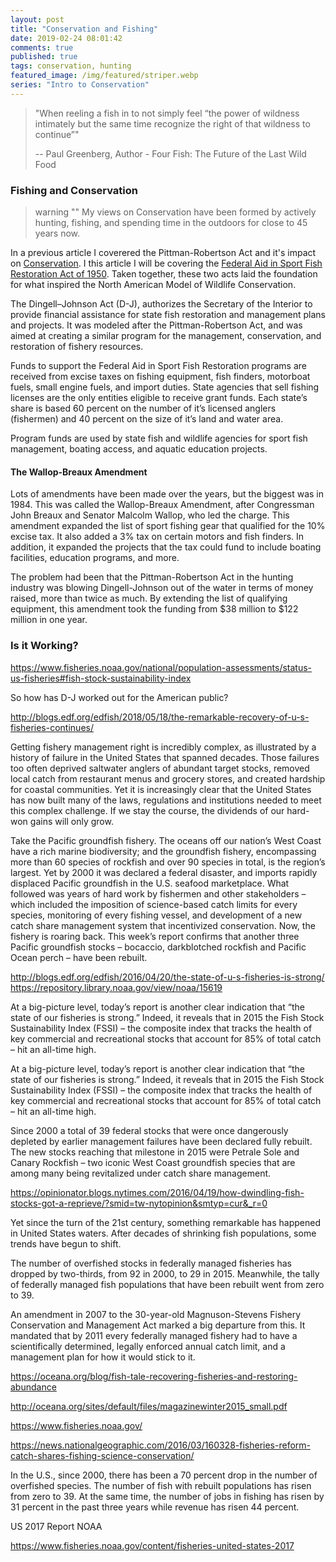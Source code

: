 ```yaml
---
layout: post
title: "Conservation and Fishing"
date: 2019-02-24 08:01:42
comments: true
published: true
tags: conservation, hunting
featured_image: /img/featured/striper.webp
series: "Intro to Conservation"
---
```


> "When reeling a fish in to not simply feel “the power of wildness intimately but the same time recognize the right of that wildness to continue”"
>
> -- Paul Greenberg, Author - Four Fish: The Future of the Last Wild Food

### Fishing and Conservation

> warning ""
> My views on Conservation have been formed by actively hunting, fishing, and spending time in the outdoors for close to 45 years now.

In a previous article I coverered the Pittman-Robertson Act and it's impact on [Conservation](http://localhost:4000/blog/2019-02-17/conservation-and-hunting/). I this article I will be covering the [Federal Aid in Sport Fish Restoration Act of 1950](https://en.wikipedia.org/wiki/Dingell%E2%80%93Johnson_Act). Taken together, these two acts laid the foundation for what inspired the North American Model of Wildlife Conservation.

The Dingell–Johnson Act (D-J), authorizes the Secretary of the Interior to provide financial assistance for state fish restoration and management plans and projects. It was modeled after the Pittman-Robertson Act, and was aimed at creating a similar program for the management, conservation, and restoration of fishery resources.

Funds to support the Federal Aid in Sport Fish Restoration programs are received from excise taxes on fishing equipment, fish finders, motorboat fuels, small engine fuels, and import duties. State agencies that sell fishing licenses are the only entities eligible to receive grant funds. Each state’s share is based 60 percent on the number of it’s licensed anglers (fishermen) and 40 percent on the size of it’s land and water area.

Program funds are used by state fish and wildlife agencies for sport fish management, boating access, and aquatic education projects.

#### The Wallop-Breaux Amendment

Lots of amendments have been made over the years, but the biggest was in 1984. This was called the Wallop-Breaux Amendment, after Congressman John Breaux and Senator Malcolm Wallop, who led the charge. This amendment expanded the list of sport fishing gear that qualified for the 10% excise tax. It also added a 3% tax on certain motors and fish finders. In addition, it expanded the projects that the tax could fund to include boating facilities, education programs, and more.

The problem had been that the Pittman-Robertson Act in the hunting industry was blowing Dingell-Johnson out of the water in terms of money raised, more than twice as much. By extending the list of qualifying equipment, this amendment took the funding from $38 million to $122 million in one year.

### Is it Working?
https://www.fisheries.noaa.gov/national/population-assessments/status-us-fisheries#fish-stock-sustainability-index


So how has D-J worked out for the American public?

http://blogs.edf.org/edfish/2018/05/18/the-remarkable-recovery-of-u-s-fisheries-continues/

Getting fishery management right is incredibly complex, as illustrated by a history of failure in the United States that spanned decades. Those failures too often deprived saltwater anglers of abundant target stocks, removed local catch from restaurant menus and grocery stores, and created hardship for coastal communities. Yet it is increasingly clear that the United States has now built many of the laws, regulations and institutions needed to meet this complex challenge. If we stay the course, the dividends of our hard-won gains will only grow.

Take the Pacific groundfish fishery. The oceans off our nation’s West Coast have a rich marine biodiversity; and the groundfish fishery, encompassing more than 60 species of rockfish and over 90 species in total, is the region’s largest. Yet by 2000 it was declared a federal disaster, and imports rapidly displaced Pacific groundfish in the U.S. seafood marketplace. What followed was years of hard work by fishermen and other stakeholders – which included the imposition of science-based catch limits for every species, monitoring of every fishing vessel, and development of a new catch share management system that incentivized conservation. Now, the fishery is roaring back. This week’s report confirms that another three Pacific groundfish stocks – bocaccio, darkblotched rockfish and Pacific Ocean perch – have been rebuilt.

http://blogs.edf.org/edfish/2016/04/20/the-state-of-u-s-fisheries-is-strong/
https://repository.library.noaa.gov/view/noaa/15619


At a big-picture level, today’s report is another clear indication that “the state of our fisheries is strong.” Indeed, it reveals that in 2015 the Fish Stock Sustainability Index (FSSI) – the composite index that tracks the health of key commercial and recreational stocks that account for 85% of total catch – hit an all-time high.

At a big-picture level, today’s report is another clear indication that “the state of our fisheries is strong.” Indeed, it reveals that in 2015 the Fish Stock Sustainability Index (FSSI) – the composite index that tracks the health of key commercial and recreational stocks that account for 85% of total catch – hit an all-time high.

Since 2000 a total of 39 federal stocks that were once dangerously depleted by earlier management failures have been declared fully rebuilt. The new stocks reaching that milestone in 2015 were Petrale Sole and Canary Rockfish – two iconic West Coast groundfish species that are among many being revitalized under catch share management.

https://opinionator.blogs.nytimes.com/2016/04/19/how-dwindling-fish-stocks-got-a-reprieve/?smid=tw-nytopinion&smtyp=cur&_r=0

Yet since the turn of the 21st century, something remarkable has happened in United States waters. After decades of shrinking fish populations, some trends have begun to shift.

The number of overfished stocks in federally managed fisheries has dropped by two-thirds, from 92 in 2000, to 29 in 2015. Meanwhile, the tally of federally managed fish populations that have been rebuilt went from zero to 39.

An amendment in 2007 to the 30-year-old Magnuson-Stevens Fishery Conservation and Management Act marked a big departure from this. It mandated that by 2011 every federally managed fishery had to have a scientifically determined, legally enforced annual catch limit, and a management plan for how it would stick to it.

https://oceana.org/blog/fish-tale-recovering-fisheries-and-restoring-abundance

http://oceana.org/sites/default/files/magazinewinter2015_small.pdf

https://www.fisheries.noaa.gov/

https://news.nationalgeographic.com/2016/03/160328-fisheries-reform-catch-shares-fishing-science-conservation/

In the U.S., since 2000, there has been a 70 percent drop in the number of overfished species. The number of fish with rebuilt populations has risen from zero to 39. At the same time, the number of jobs in fishing has risen by 31 percent in the past three years while revenue has risen 44 percent.

US 2017 Report NOAA

https://www.fisheries.noaa.gov/content/fisheries-united-states-2017
